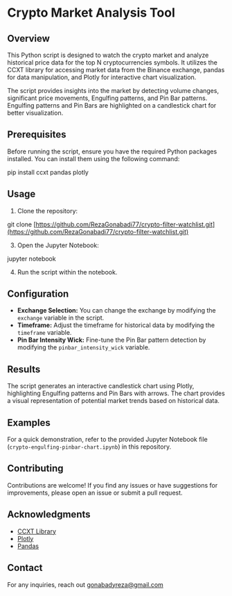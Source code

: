 # Crypto Market Analysis Tool

## Overview

This Python script is designed to watch the crypto market and analyze historical price data for the top N cryptocurrencies symbols. It utilizes the CCXT library for accessing market data from the Binance exchange, pandas for data manipulation, and Plotly for interactive chart visualization.

The script provides insights into the market by detecting volume changes, significant price movements, Engulfing patterns, and Pin Bar patterns. Engulfing patterns and Pin Bars are highlighted on a candlestick chart for better visualization.

## Prerequisites

Before running the script, ensure you have the required Python packages installed. You can install them using the following command:

pip install ccxt pandas plotly

## Usage

1. Clone the repository:

git clone [https://github.com/RezaGonabadi77/crypto-filter-watchlist.git](https://github.com/RezaGonabadi77/crypto-filter-watchlist.git)

3. Open the Jupyter Notebook:

jupyter notebook

4. Run the script within the notebook.

## Configuration

- **Exchange Selection:** You can change the exchange by modifying the `exchange` variable in the script.
- **Timeframe:** Adjust the timeframe for historical data by modifying the `timeframe` variable.
- **Pin Bar Intensity Wick:** Fine-tune the Pin Bar pattern detection by modifying the `pinbar_intensity_wick` variable.

## Results

The script generates an interactive candlestick chart using Plotly, highlighting Engulfing patterns and Pin Bars with arrows. The chart provides a visual representation of potential market trends based on historical data.

## Examples

For a quick demonstration, refer to the provided Jupyter Notebook file (`crypto-engulfing-pinbar-chart.ipynb`) in this repository.

## Contributing

Contributions are welcome! If you find any issues or have suggestions for improvements, please open an issue or submit a pull request.

## Acknowledgments

- [CCXT Library](https://github.com/ccxt/ccxt)
- [Plotly](https://github.com/plotly/plotly.py)
- [Pandas](https://github.com/pandas-dev/pandas)

## Contact

For any inquiries, reach out gonabadyreza@gmail.com
